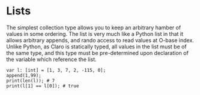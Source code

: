 # Lists

The simplest collection type allows you to keep an arbitrary hamber of values in some ordering. The list is very much
like a Python list in that it allows arbitrary appends, and rando access to read values at O-base index. Unlike Python,
as Claro is statically typed, all values in the list must be of the same type, and this type must be pre-determined upon
declaration of the variable which reference the list.

```
var l: [int] = [1, 3, 7, 2, -115, 0];
append(1,99);
print(len(l)); # 7
print(l[1] == l[0]); # true
```